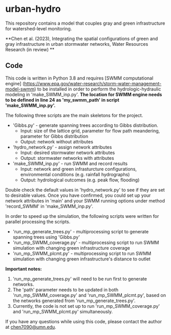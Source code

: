# urban-hydro 
This repository contains a model that couples gray and green infrastructure for watershed-level monitoring.

**Chen et al. (2023), Integrating the spatial configurations of green and gray infrastructure in urban stormwater networks, Water Resources Research (in review) **

## Code
This code is written in Python 3.8 and requires [SWMM computational engine] (https://www.epa.gov/water-research/storm-water-management-model-swmm) to be installed in order to perform the hydrologic-hydraulic modeling in 'make_SWMM_inp.py'. **The location for SWMM engine needs to be defined in line 24 as 'my_swmm_path' in script 'make_SWMM_inp.py'.**

The following three scripts are the main skeletons for the project. 

* 'Gibbs.py' - generate spanning trees according to Gibbs distribution. 
    - Input: size of the lattice grid, parameter for flow path meandering, parameter for Gibbs distribution
    - Output: network without attributes
* 'hydro_network.py' - assign network attributes
    - Input: desired stormwater network attributes
    - Output: stormwater networks with attributes
* 'make_SWMM_inp.py' - run SWMM and record results
    - Input: network and green infrasturcture configurations, environmental conditions (e.g. rainfall hydrographs)
    - Output: hydrological outcomes (e.g. peak flow, flooding)

Double check the default values in 'hydro_network.py' to see if they are set to desirable values. Once you have confirmed, you could set up your network attributes in 'main' and your SWMM running options under method 'record_SWMM' in 'make_SWMM_inp.py'. 

In order to speed up the simulation, the following scripts were written for parallel processing the scripts. 

* 'run_mp_generate_trees.py' - multiprocessing script to generate spanning trees using 'Gibbs.py'
* 'run_mp_SWMM_coverage.py' - multiprocessing script to run SWMM simulation with changing green infrastructure coverage
* 'run_mp_SWMM_plcmt.py' - multiprocessing script to run SWMM simulation with changing green infrastructure's distance to outlet

**Important notes:** 
1. 'run_mp_generate_trees.py' will need to be run first to generate networks. 
2. The 'path' parameter needs to be updated in both 'run_mp_SWMM_coverage.py' and 'run_mp_SWMM_plcmt.py', based on the networks generated from 'run_mp_generate_trees.py'.
3. Currently, the code is not set up to run 'run_mp_SWMM_coverage.py' and 'run_mp_SWMM_plcmt.py' simultaneously. 

If you have any questions while using this code, please contact the author at chen7090@umn.edu.